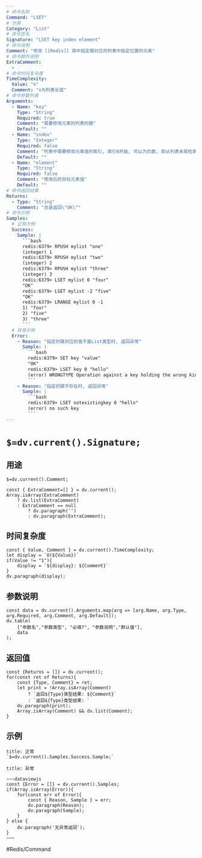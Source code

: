 ```yaml
---
# 命令名称
Command: "LSET"
# 分类
Category: "List"
# 命令签名
Signature: "LSET key index element"
# 命令说明
Comment: "修改 [[Redis]] 库中指定键对应的列表中指定位置的元素"
# 命令额外说明
ExtraComment:
  - 
# 命令时间复杂度
TimeComplexity:
  Value: "n"
  Comment: "n为列表长度"
# 命令参数列表
Arguments:
  - Name: "key"
    Type: "String"
    Required: true
    Comment: "需要修改元素的列表的键"
    Default: ""
  - Name: "index"
    Type: "Integer"
    Required: false
    Comment: "列表中需要修改元素值的索引, 索引0开始, 可以为负数, 即从列表末尾检索, -1 为倒数第一个元素, -2 为倒数第二个元素, 以此类推"
    Default: ""
  - Name: "element"
    Type: "String"
    Required: false
    Comment: "修改后的目标元素值"
    Default: ""
# 命令返回结果
Returns:
  - Type: "String"
    Comment: "总是返回\"OK\""
# 命令示例
Samples:
  # 正常示例
  Success:
    Sample: |
      ```bash
      redis:6379> RPUSH mylist "one"
      (integer) 1
      redis:6379> RPUSH mylist "two"
      (integer) 2
      redis:6379> RPUSH mylist "three"
      (integer) 3
      redis:6379> LSET mylist 0 "four"
      "OK"
      redis:6379> LSET mylist -2 "five"
      "OK"
      redis:6379> LRANGE mylist 0 -1
      1) "four"
      2) "five"
      3) "three"
      ```
  # 异常示例
  Error:
    - Reason: "指定的键对应的值不是List类型时, 返回异常"
      Sample: |
        ```bash
        redis:6379> SET key "value"
        "OK"
        redis:6379> LSET key 0 "hello"
        (error) WRONGTYPE Operation against a key holding the wrong kind of value
        ``` 
    - Reason: "指定的键不存在时, 返回异常"
      Sample: |
        ```bash
        redis:6379> LSET notexistingkey 0 "hello"
        (error) no such key
        ``` 
---
```


# `$=dv.current().Signature;`

## 用途
`$=dv.current().Comment;`

```dataviewjs
const { ExtraComment=[] } = dv.current();
Array.isArray(ExtraComment) 
	? dv.list(ExtraComment) 
	: ExtraComment == null 
		? dv.paragraph('') 
		: dv.paragraph(ExtraComment);
```

## 时间复杂度
```dataviewjs
const { Value, Comment } = dv.current().TimeComplexity;
let display = `O(${Value})`
if(Value != "1"){
	display = `${display}: ${Comment}`
}
dv.paragraph(display);
```

## 参数说明
```dataviewjs
const data = dv.current().Arguments.map(arg => [arg.Name, arg.Type, arg.Required, arg.Comment, arg.Default]);
dv.table(
	["参数名","参数类型", "必填?", "参数说明","默认值"],
	data
);
```

## 返回值
```dataviewjs
const {Returns = []} = dv.current();
for(const ret of Returns){
	const {Type, Comment} = ret;
	let print = !Array.isArray(Comment) 
		? `返回${Type}类型结果: ${Comment}`
		: `返回${Type}类型结果: `
	dv.paragraph(print);
	Array.isArray(Comment) && dv.list(Comment);
}
```

## 示例
```ad-success
title: 正常
`$=dv.current().Samples.Success.Sample;`
```

```ad-danger
title: 异常

~~~dataviewjs
const {Error = []} = dv.current().Samples;
if(Array.isArray(Error)){
	for(const err of Error){
		const { Reason, Sample } = err;
		dv.paragraph(Reason);
		dv.paragraph(Sample);
	}
} else {
	dv.paragraph('无异常返回');
}
~~~

```

#Redis/Command 